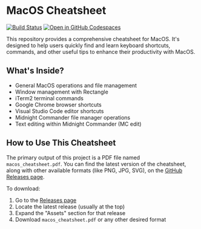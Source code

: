 # MacOS Cheatsheet

[![Build Status](https://github.com/ruzickap/cheatsheet-macos/workflows/latex-build/badge.svg)](https://github.com/ruzickap/cheatsheet-macos)
[![Open in GitHub Codespaces](https://github.com/codespaces/badge.svg)](https://codespaces.new/ruzickap/cheatsheet-macos)

This repository provides a comprehensive cheatsheet for MacOS. It's designed
to help users quickly find and learn keyboard shortcuts, commands, and other
useful tips to enhance their productivity with MacOS.

## What's Inside?

* General MacOS operations and file management
* Window management with Rectangle
* iTerm2 terminal commands
* Google Chrome browser shortcuts
* Visual Studio Code editor shortcuts
* Midnight Commander file manager operations
* Text editing within Midnight Commander (MC edit)

## How to Use This Cheatsheet

The primary output of this project is a PDF file named `macos_cheatsheet.pdf`.
You can find the latest version of the cheatsheet, along with other available
formats (like PNG, JPG, SVG), on the
[GitHub Releases page](https://github.com/ruzickap/cheatsheet-macos/releases).

To download:

1. Go to the [Releases page](https://github.com/ruzickap/cheatsheet-macos/releases)
2. Locate the latest release (usually at the top)
3. Expand the "Assets" section for that release
4. Download `macos_cheatsheet.pdf` or any other desired format
